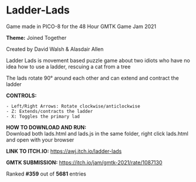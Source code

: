 # Ladder-Lads
Game made in PICO-8 for the 48 Hour GMTK Game Jam 2021  

**Theme:** Joined Together  

Created by David Walsh & Alasdair Allen

Ladder Lads is movement based puzzle game about two idiots who have no idea how to use a ladder, rescuing a cat from a tree   

The lads rotate 90° around each other and can extend and contract the ladder   

**CONTROLS:** 

    - Left/Right Arrows: Rotate clockwise/anticlockwise
    - Z: Extends/contracts the ladder
    - X: Toggles the primary lad

**HOW TO DOWNLOAD AND RUN:**  
Download both lads.html and lads.js in the same folder, right click lads.html and open with your browser

**LINK TO ITCH.IO:**
https://awj.itch.io/ladder-lads

**GMTK SUBMISSION:**
https://itch.io/jam/gmtk-2021/rate/1087130

Ranked **#359** out of **5681** entries
